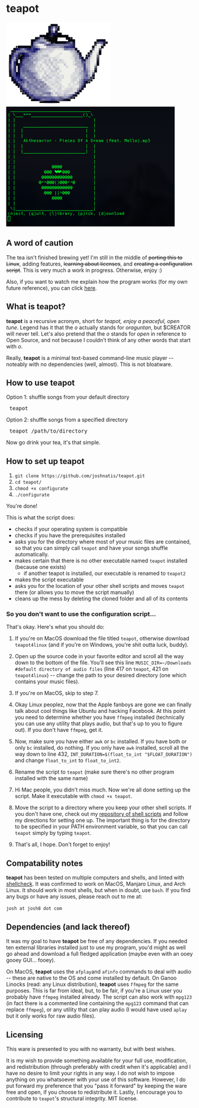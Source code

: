 # teapot
![Logo](images/teapot-logo-small.png) ![Screenshot](images/teapot-screenshot2.png)

## A word of caution
The tea isn't finished brewing yet! I'm still in the middle of ~~porting this to Linux~~, adding features, ~~learning about licenses~~, and ~~creating a configuration script~~. This is very much a work in progress. Otherwise, enjoy :)

Also, if you want to watch me explain how the program works (for my own future reference), you can click [here](https://www.youtube.com/watch?v=oJpkSBohS0U).

## What is teapot?
**teapot** is a recursive acronym, short for *teapot, enjoy a peaceful, open tune*. Legend has it that the *o* actually stands for *oraguntan*, but $CREATOR will never tell. Let's also pretend that the *o* stands for *open* in reference to Open Source, and not because I couldn't think of any other words that start with *o*.

Really, **teapot** is a minimal text-based command-line music player -- noteably with no dependencies (well, almost). This is not bloatware.

## How to use teapot
Option 1: shuffle songs from your default directory
<pre> teapot </pre>
Option 2: shuffle songs from a specified directory
<pre> teapot /path/to/directory </pre>
Now go drink your tea, it's that simple.

## How to set up teapot
1. `git clone https://github.com/joshnatis/teapot.git`
1. `cd teapot/`
1. `chmod +x configurate`
1. `./configurate`

You're done!

This is what the script does: 
* checks if your operating system is compatible
* checks if you have the prerequisites installed
* asks you for the directory where most of your music files are contained, so that you can simply call `teapot` and have your songs shuffle automatically.
* makes certain that there is no other executable named `teapot` installed (because one exists)
	* if another teapot is installed, our executable is renamed to `teapot2`
* makes the script executable
* asks you for the location of your other shell scripts and moves `teapot` there (or allows you to move the script manually)
* cleans up the mess by deleting the cloned folder and all of its contents

### So you don't want to use the configuration script...
That's okay. Here's what you should do:

1. If you're on MacOS download the file titled `teapot`, otherwise download `teapot4linux` (and if you're on Windows, you're shit outta luck, buddy).

2. Open up the source code in your favorite editor and scroll all the way down to the bottom of the file. You'll see this line `MUSIC_DIR=~/Downloads #default directory of audio files` (line 417 on `teapot`, 421 on `teapot4linux`) -- change the path to your desired directory (one which contains your music files).

3. If you're on MacOS, skip to step 7.

4. Okay Linux peoplez, now that the Apple fanboys are gone we can finally talk about cool things like Ubuntu and hacking Facebook. At this point you need to determine whether you have `ffmpeg` installed (technically you can use any utility that plays audio, but that's up to you to figure out). If you don't have `ffmpeg`, get it.

5. Now, make sure you have either `awk` or `bc` installed. If you have both or only `bc` installed, do nothing. If you only have `awk` installed, scroll all the way down to line 432, `INT_DURATION=$(float_to_int "$FLOAT_DURATION")` and change `float_to_int` to `float_to_int2`.

6. Rename the script to `teapot` (make sure there's no other program installed with the same name)

7. Hi Mac people, you didn't miss much. Now we're all done setting up the script. Make it executable with `chmod +x teapot`.

8. Move the script to a directory where you keep your other shell scripts. If you don't have one, check out my [repository of shell scripts](https://github.com/joshnatis/shell-skriptz) and follow my directions for setting one up. The important thing is for the directory to be specified in your PATH environment variable, so that you can call `teapot` simply by typing `teapot`.

9. That's all, I hope. Don't forget to enjoy!

## Compatability notes
**teapot** has been tested on multiple computers and shells, and linted with [shellcheck](https://www.shellcheck.net/). It was confirmed to work on MacOS, Manjaro Linux, and Arch Linux. It should work in most shells, but when in doubt, use `bash`. If you find any bugs or have any issues, please reach out to me at:

`josh at josh8 dot com`

## Dependencies (and lack thereof)
It was my goal to have **teapot** be free of any dependencies. If you needed ten external libraries installed just to use my program, you'd might as well go ahead and download a full fledged application (maybe even with an ooey gooey GUI... fooey).

On MacOS, **teapot** uses the `afplay`and `afinfo` commands to deal with audio -- these are native to the OS and come installed by default. On Ganoo Linocks (read: any Linux distribution), **teapot** uses `ffmpeg` for the same purposes. This is far from ideal, but, to be fair, if you're a Linux user you probably have `ffmpeg` installed already. The script can also work with `mpg123` (in fact there is a commented line containing the `mpg123` command that can replace `ffmpeg`), or any utility that can play audio (I would have used `aplay` but it only works for raw audio files).

## Licensing
This ware is presented to you with no warranty, but with best wishes.

It is my wish to provide something available for your full use, modification, and redistribution (through preferably with credit when it's applicable) and I have no desire to limit your rights in any way. I do not wish to impose anything on you whatsoever with your use of this software. However, I do put forward my preference that you "pass it forward" by keeping the ware free and open, if you choose to redistribute it. Lastly, I encourage you to contribute to `teapot`'s structural integrity. MIT license.
